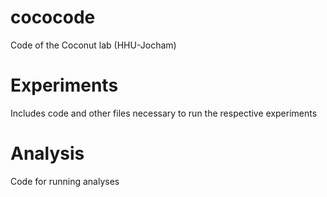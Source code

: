 # cococode
Code of the Coconut lab (HHU-Jocham)

# Experiments
 Includes code and other files necessary to run the respective experiments

# Analysis
Code for running analyses

